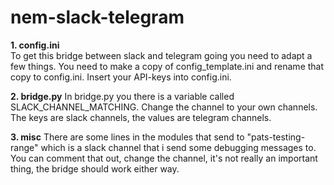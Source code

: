 # nem-slack-telegram

__1. config.ini__  
To get this bridge between slack and telegram going you need to adapt a few things. 
You need to make a copy of config_template.ini and rename that copy to config.ini. 
Insert your API-keys into config.ini. 

__2. bridge.py__
In bridge.py you there is a variable called SLACK_CHANNEL_MATCHING. 
Change the channel to your own channels. The keys are slack channels, the values are telegram channels. 

__3. misc__
There are some lines in the modules that send to "pats-testing-range" which is a slack channel that i send some debugging messages to. You can comment that out, change the channel, it's not really an important thing, the bridge should work either way. 
